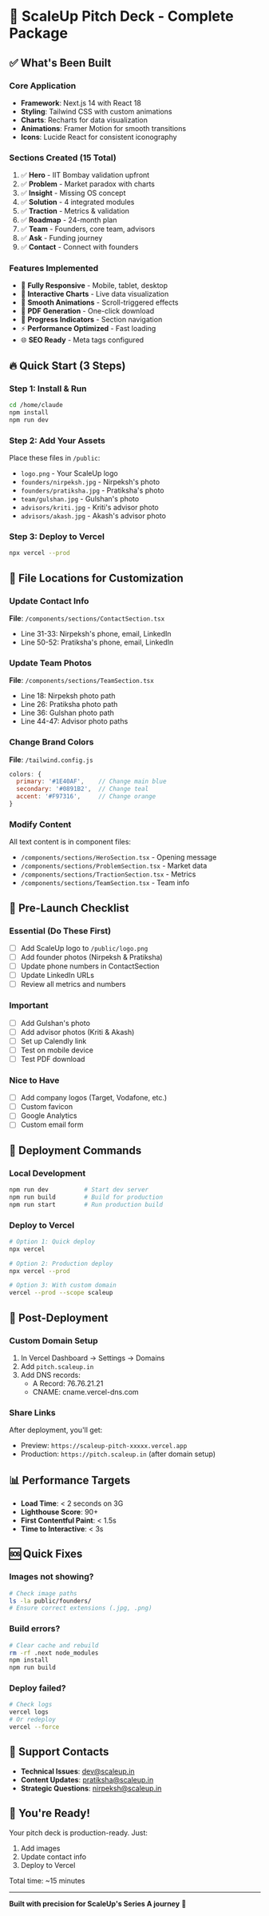 # 🎯 ScaleUp Pitch Deck - Complete Package

## ✅ What's Been Built

### Core Application
- **Framework**: Next.js 14 with React 18
- **Styling**: Tailwind CSS with custom animations
- **Charts**: Recharts for data visualization
- **Animations**: Framer Motion for smooth transitions
- **Icons**: Lucide React for consistent iconography

### Sections Created (15 Total)
1. ✅ **Hero** - IIT Bombay validation upfront
2. ✅ **Problem** - Market paradox with charts
3. ✅ **Insight** - Missing OS concept
4. ✅ **Solution** - 4 integrated modules
5. ✅ **Traction** - Metrics & validation
6. ✅ **Roadmap** - 24-month plan
7. ✅ **Team** - Founders, core team, advisors
8. ✅ **Ask** - Funding journey
9. ✅ **Contact** - Connect with founders

### Features Implemented
- 📱 **Fully Responsive** - Mobile, tablet, desktop
- 🎨 **Interactive Charts** - Live data visualization
- 🚀 **Smooth Animations** - Scroll-triggered effects
- 📄 **PDF Generation** - One-click download
- 🎯 **Progress Indicators** - Section navigation
- ⚡ **Performance Optimized** - Fast loading
- 🌐 **SEO Ready** - Meta tags configured

## 🔥 Quick Start (3 Steps)

### Step 1: Install & Run
```bash
cd /home/claude
npm install
npm run dev
```

### Step 2: Add Your Assets
Place these files in `/public`:
- `logo.png` - Your ScaleUp logo
- `founders/nirpeksh.jpg` - Nirpeksh's photo
- `founders/pratiksha.jpg` - Pratiksha's photo
- `team/gulshan.jpg` - Gulshan's photo
- `advisors/kriti.jpg` - Kriti's advisor photo
- `advisors/akash.jpg` - Akash's advisor photo

### Step 3: Deploy to Vercel
```bash
npx vercel --prod
```

## 📍 File Locations for Customization

### Update Contact Info
**File**: `/components/sections/ContactSection.tsx`
- Line 31-33: Nirpeksh's phone, email, LinkedIn
- Line 50-52: Pratiksha's phone, email, LinkedIn

### Update Team Photos
**File**: `/components/sections/TeamSection.tsx`
- Line 18: Nirpeksh photo path
- Line 26: Pratiksha photo path
- Line 36: Gulshan photo path
- Line 44-47: Advisor photo paths

### Change Brand Colors
**File**: `/tailwind.config.js`
```javascript
colors: {
  primary: '#1E40AF',    // Change main blue
  secondary: '#0891B2',  // Change teal
  accent: '#F97316',     // Change orange
}
```

### Modify Content
All text content is in component files:
- `/components/sections/HeroSection.tsx` - Opening message
- `/components/sections/ProblemSection.tsx` - Market data
- `/components/sections/TractionSection.tsx` - Metrics
- `/components/sections/TeamSection.tsx` - Team info

## 🎯 Pre-Launch Checklist

### Essential (Do These First)
- [ ] Add ScaleUp logo to `/public/logo.png`
- [ ] Add founder photos (Nirpeksh & Pratiksha)
- [ ] Update phone numbers in ContactSection
- [ ] Update LinkedIn URLs
- [ ] Review all metrics and numbers

### Important
- [ ] Add Gulshan's photo
- [ ] Add advisor photos (Kriti & Akash)
- [ ] Set up Calendly link
- [ ] Test on mobile device
- [ ] Test PDF download

### Nice to Have
- [ ] Add company logos (Target, Vodafone, etc.)
- [ ] Custom favicon
- [ ] Google Analytics
- [ ] Custom email form

## 🚀 Deployment Commands

### Local Development
```bash
npm run dev          # Start dev server
npm run build        # Build for production
npm run start        # Run production build
```

### Deploy to Vercel
```bash
# Option 1: Quick deploy
npx vercel

# Option 2: Production deploy
npx vercel --prod

# Option 3: With custom domain
vercel --prod --scope scaleup
```

## 🔗 Post-Deployment

### Custom Domain Setup
1. In Vercel Dashboard → Settings → Domains
2. Add `pitch.scaleup.in`
3. Add DNS records:
   - A Record: 76.76.21.21
   - CNAME: cname.vercel-dns.com

### Share Links
After deployment, you'll get:
- Preview: `https://scaleup-pitch-xxxxx.vercel.app`
- Production: `https://pitch.scaleup.in` (after domain setup)

## 📊 Performance Targets

- **Load Time**: < 2 seconds on 3G
- **Lighthouse Score**: 90+
- **First Contentful Paint**: < 1.5s
- **Time to Interactive**: < 3s

## 🆘 Quick Fixes

### Images not showing?
```bash
# Check image paths
ls -la public/founders/
# Ensure correct extensions (.jpg, .png)
```

### Build errors?
```bash
# Clear cache and rebuild
rm -rf .next node_modules
npm install
npm run build
```

### Deploy failed?
```bash
# Check logs
vercel logs
# Or redeploy
vercel --force
```

## 📧 Support Contacts

- **Technical Issues**: dev@scaleup.in
- **Content Updates**: pratiksha@scaleup.in
- **Strategic Questions**: nirpeksh@scaleup.in

## 🎉 You're Ready!

Your pitch deck is production-ready. Just:
1. Add images
2. Update contact info
3. Deploy to Vercel

Total time: ~15 minutes

---

**Built with precision for ScaleUp's Series A journey** 🚀
